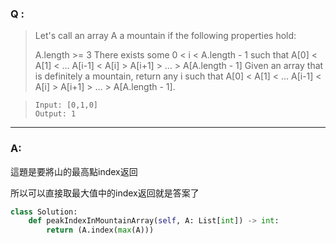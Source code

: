 ### Q :
> Let's call an array A a mountain if the following properties hold:
>
> A.length >= 3
> There exists some 0 < i < A.length - 1 such that A[0] < A[1] < ... A[i-1] < A[i] > A[i+1] > ... > A[A.length - 1]
> Given an array that is definitely a mountain, return any i such that A[0] < A[1] < ... A[i-1] < A[i] > A[i+1] > ... > A[A.length - 1].

> ```
> Input: [0,1,0]
> Output: 1
> ```

***

### A:

這題是要將山的最高點index返回

所以可以直接取最大值中的index返回就是答案了

```python
class Solution:
    def peakIndexInMountainArray(self, A: List[int]) -> int:
        return (A.index(max(A)))
```

